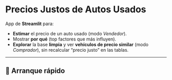 # Precios Justos de Autos Usados

App de **Streamlit** para:
- **Estimar** el precio de un auto usado (modo *Vendedor*).
- Mostrar **por qué** (top factores que más influyen).
- **Explorar** la base **limpia** y ver **vehículos de precio similar** (modo *Comprador*), sin recalcular “precio justo” en las tablas.

---

## 🚀 Arranque rápido

